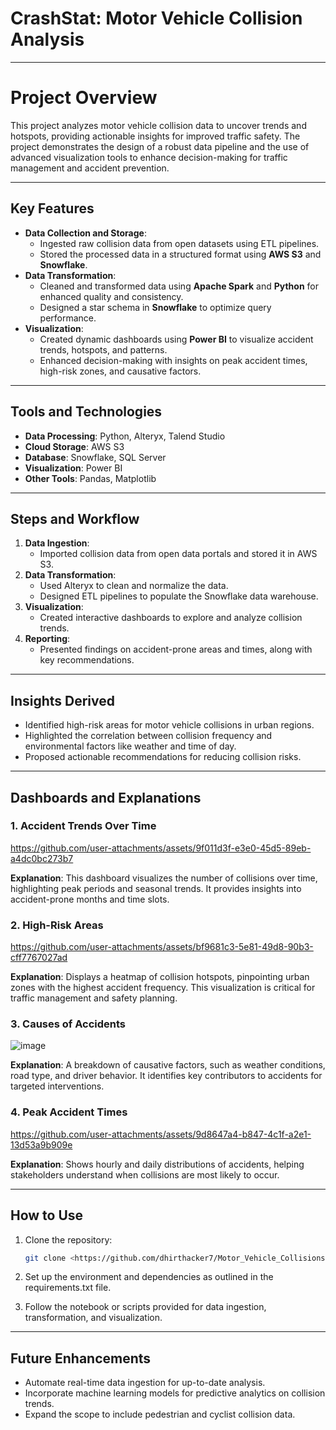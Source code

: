 # CrashStat: Motor Vehicle Collision Analysis

---

# Project Overview

This project analyzes motor vehicle collision data to uncover trends and hotspots, providing actionable insights for improved traffic safety. The project demonstrates the design of a robust data pipeline and the use of advanced visualization tools to enhance decision-making for traffic management and accident prevention.

---

## Key Features

- **Data Collection and Storage**:
    - Ingested raw collision data from open datasets using ETL pipelines.
    - Stored the processed data in a structured format using **AWS S3** and **Snowflake**.
- **Data Transformation**:
    - Cleaned and transformed data using **Apache Spark** and **Python** for enhanced quality and consistency.
    - Designed a star schema in **Snowflake** to optimize query performance.
- **Visualization**:
    - Created dynamic dashboards using **Power BI** to visualize accident trends, hotspots, and patterns.
    - Enhanced decision-making with insights on peak accident times, high-risk zones, and causative factors.

---

## Tools and Technologies

- **Data Processing**: Python, Alteryx, Talend Studio
- **Cloud Storage**: AWS S3
- **Database**: Snowflake,  SQL Server
- **Visualization**: Power BI
- **Other Tools**: Pandas, Matplotlib

---

## Steps and Workflow

1. **Data Ingestion**:
    - Imported collision data from open data portals and stored it in AWS S3.
2. **Data Transformation**:
    - Used Alteryx to clean and normalize the data.
    - Designed ETL pipelines to populate the Snowflake data warehouse.
3. **Visualization**:
    - Created interactive dashboards to explore and analyze collision trends.
4. **Reporting**:
    - Presented findings on accident-prone areas and times, along with key recommendations.

---

## Insights Derived

- Identified high-risk areas for motor vehicle collisions in urban regions.
- Highlighted the correlation between collision frequency and environmental factors like weather and time of day.
- Proposed actionable recommendations for reducing collision risks.

---

## Dashboards and Explanations

### 1. Accident Trends Over Time

https://github.com/user-attachments/assets/9f011d3f-e3e0-45d5-89eb-a4dc0bc273b7

**Explanation**: This dashboard visualizes the number of collisions over time, highlighting peak periods and seasonal trends. It provides insights into accident-prone months and time slots.

### 2. High-Risk Areas

https://github.com/user-attachments/assets/bf9681c3-5e81-49d8-90b3-cff7767027ad

**Explanation**: Displays a heatmap of collision hotspots, pinpointing urban zones with the highest accident frequency. This visualization is critical for traffic management and safety planning.

### 3. Causes of Accidents

![image](https://github.com/user-attachments/assets/bc404519-4e70-48df-9195-db5610c16388)

**Explanation**: A breakdown of causative factors, such as weather conditions, road type, and driver behavior. It identifies key contributors to accidents for targeted interventions.

### 4. Peak Accident Times

https://github.com/user-attachments/assets/9d8647a4-b847-4c1f-a2e1-13d53a9b909e

**Explanation**: Shows hourly and daily distributions of accidents, helping stakeholders understand when collisions are most likely to occur.

---

## How to Use

1. Clone the repository:
    
    ```bash
    git clone <https://github.com/dhirthacker7/Motor_Vehicle_Collisions.git>
    ```
    
2. Set up the environment and dependencies as outlined in the requirements.txt file.
3. Follow the notebook or scripts provided for data ingestion, transformation, and visualization.

---

## Future Enhancements

- Automate real-time data ingestion for up-to-date analysis.
- Incorporate machine learning models for predictive analytics on collision trends.
- Expand the scope to include pedestrian and cyclist collision data.
